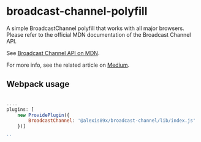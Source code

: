 # broadcast-channel-polyfill

A simple BroadcastChannel polyfill that works with all major browsers.
Please refer to the official MDN documentation of the Broadcast Channel API.

See <a href="https://developer.mozilla.org/en-US/docs/Web/API/Broadcast_Channel_API">Broadcast Channel API on MDN</a>.

For more info, see the related article on <a href="https://alexis89x.medium.com/communication-among-iframes-and-tabs-a-working-polyfill-for-broadcast-channel-api-f44d07dcf527">Medium</a>.


## Webpack usage


```js

.... 
plugins: [
    new ProvidePlugin({
        BroadcastChannel: '@alexis89x/broadcast-channel/lib/index.js'
    })]

``